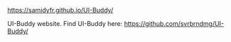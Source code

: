 https://samidyfr.github.io/UI-Buddy/

UI-Buddy website. Find UI-Buddy here: https://github.com/svrbrndmg/UI-Buddy/

